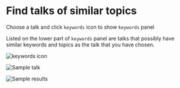 # Find talks of similar topics



Choose a talk and click `keywords` icon to show `keywords` panel

Listed on the lower part of `keywords` panel are talks that possibly have similar keywords and topics as the talk that you have chosen.

![keywords icon](https://gyazo.com/e1da228011d5a9fe3cb3746fc88e5e32.png)

![Sample talk](https://gyazo.com/a4c21eeab5710d8f1e879d635c391d58.png)

![Sample results](https://gyazo.com/89be4d28bdd0de4824c0d4ce3d0057e0.png)

